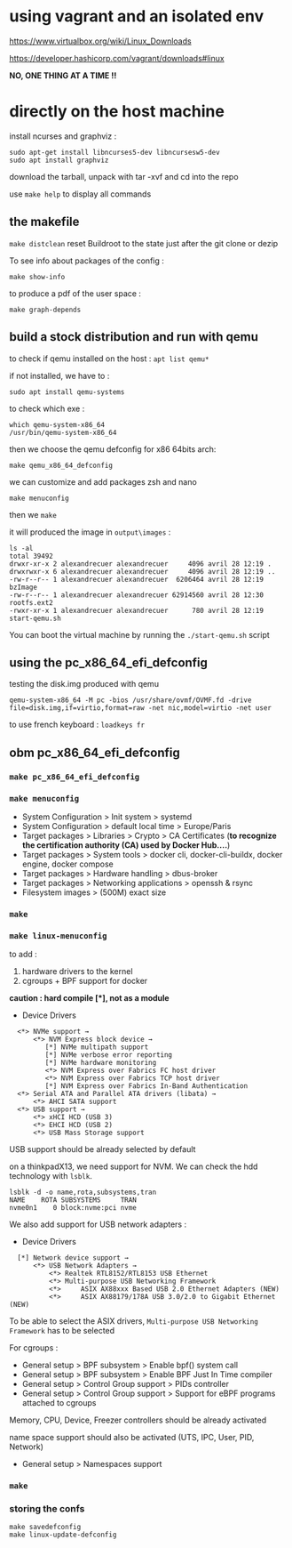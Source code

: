 # using vagrant and an isolated env

https://www.virtualbox.org/wiki/Linux_Downloads

https://developer.hashicorp.com/vagrant/downloads#linux

**NO, ONE THING AT A TIME !!**

# directly on the host machine

install ncurses and graphviz : 
```
sudo apt-get install libncurses5-dev libncursesw5-dev
sudo apt install graphviz
```

download the tarball, unpack with tar -xvf and cd into the repo

use `make help` to display all commands

## the makefile

`make distclean` reset Buildroot to the state just after the git clone or dezip

To see info about packages of the config :
```
make show-info
```
to produce a pdf of the user space :

```
make graph-depends
```


## build a stock distribution and run with qemu

to check if qemu installed on the host : `apt list qemu*`

if not installed, we have to : 

```
sudo apt install qemu-systems
```
to check which exe :
```
which qemu-system-x86_64
/usr/bin/qemu-system-x86_64
```

then we choose the qemu defconfig for x86 64bits arch:
```
make qemu_x86_64_defconfig
```

we can customize and add packages zsh and nano

```
make menuconfig
```
then we `make`

it will produced the image in `output\images` :

```
ls -al
total 39492
drwxr-xr-x 2 alexandrecuer alexandrecuer     4096 avril 28 12:19 .
drwxrwxr-x 6 alexandrecuer alexandrecuer     4096 avril 28 12:19 ..
-rw-r--r-- 1 alexandrecuer alexandrecuer  6206464 avril 28 12:19 bzImage
-rw-r--r-- 1 alexandrecuer alexandrecuer 62914560 avril 28 12:30 rootfs.ext2
-rwxr-xr-x 1 alexandrecuer alexandrecuer      780 avril 28 12:19 start-qemu.sh
```

You can boot the virtual machine by running the `./start-qemu.sh` script

## using the pc_x86_64_efi_defconfig

testing the disk.img produced with qemu

```
qemu-system-x86_64 -M pc -bios /usr/share/ovmf/OVMF.fd -drive file=disk.img,if=virtio,format=raw -net nic,model=virtio -net user
```

to use french keyboard : `loadkeys fr`

## obm pc_x86_64_efi_defconfig

### `make pc_x86_64_efi_defconfig`

### `make menuconfig`

- System Configuration > Init system > systemd
- System Configuration > default local time > Europe/Paris
- Target packages > Libraries > Crypto > CA Certificates (**to recognize the certification authority (CA) used by Docker Hub....**)
- Target packages > System tools > docker cli, docker-cli-buildx, docker engine, docker compose
- Target packages > Hardware handling > dbus-broker
- Target packages > Networking applications > openssh & rsync
- Filesystem images > (500M) exact size

### `make`

### `make linux-menuconfig` 

to add :
1) hardware drivers to the kernel
2) cgroups + BPF support for docker

**caution : hard compile [*], not as a module <M>**

- Device Drivers
```
  <*> NVMe support →
      <*> NVM Express block device →
         [*] NVMe multipath support
         [*] NVMe verbose error reporting  
         [*] NVMe hardware monitoring
         <*> NVM Express over Fabrics FC host driver 
         <*> NVM Express over Fabrics TCP host driver
         [*] NVM Express over Fabrics In-Band Authentication
  <*> Serial ATA and Parallel ATA drivers (libata) →
      <*> AHCI SATA support
  <*> USB support →
      <*> xHCI HCD (USB 3)
      <*> EHCI HCD (USB 2)
      <*> USB Mass Storage support
```
USB support should be already selected by default

on a thinkpadX13, we need support for NVM. We can check the hdd technology with `lsblk`.

```
lsblk -d -o name,rota,subsystems,tran
NAME    ROTA SUBSYSTEMS     TRAN
nvme0n1    0 block:nvme:pci nvme
```
We also add support for USB network adapters :

- Device Drivers
```
  [*] Network device support →
      <*> USB Network Adapters →
          <*> Realtek RTL8152/RTL8153 USB Ethernet
          <*> Multi-purpose USB Networking Framework
          <*>     ASIX AX88xxx Based USB 2.0 Ethernet Adapters (NEW)
          <*>     ASIX AX88179/178A USB 3.0/2.0 to Gigabit Ethernet (NEW)
```

To be able to select the ASIX drivers, `Multi-purpose USB Networking Framework` has to be selected

For cgroups :

- General setup > BPF subsystem > Enable bpf() system call
- General setup > BPF subsystem > Enable BPF Just In Time compiler
- General setup > Control Group support > PIDs controller
- General setup > Control Group support > Support for eBPF programs attached to cgroups

Memory, CPU, Device, Freezer controllers should be already activated

name space support should also be activated (UTS, IPC, User, PID, Network)

- General setup > Namespaces support


### `make`

### storing the confs

```
make savedefconfig
make linux-update-defconfig
```
